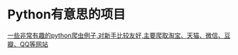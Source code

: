 # Python有意思的项目

[一些非常有趣的python爬虫例子,对新手比较友好,主要爬取淘宝、天猫、微信、豆瓣、QQ等网站](https://github.com/shengqiangzhang/examples-of-web-crawlers)

